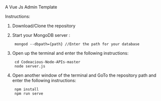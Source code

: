 A Vue Js Admin Template

Instructions:
1. Download/Clone the repository
2. Start your MongoDB server :
    
        mongod --dbpath={path} //Enter the path for your database
3. Open up the terminal and enter the following instructions:

        cd Codeacious-Node-APIs-master
        node server.js 
4. Open another window of the terminal and GoTo the repository path
        and enter the following instructions:

        npm install
        npm run serve

